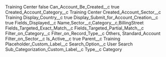 <?xml version="1.0" encoding="UTF-8"?>
<CustomMetadata xmlns="http://soap.sforce.com/2006/04/metadata" xmlns:xsi="http://www.w3.org/2001/XMLSchema-instance" xmlns:xsd="http://www.w3.org/2001/XMLSchema">
    <label>Training Center</label>
    <protected>false</protected>
    <values>
        <field>Can_Account_Be_Created__c</field>
        <value xsi:type="xsd:boolean">true</value>
    </values>
    <values>
        <field>Created_Account_Category__c</field>
        <value xsi:type="xsd:string">Training Center</value>
    </values>
    <values>
        <field>Created_Account_Sector__c</field>
        <value xsi:type="xsd:string">Training</value>
    </values>
    <values>
        <field>Display_Country__c</field>
        <value xsi:type="xsd:boolean">true</value>
    </values>
    <values>
        <field>Display_Submit_for_Account_Creation__c</field>
        <value xsi:type="xsd:boolean">true</value>
    </values>
    <values>
        <field>Fields_Displayed__c</field>
        <value xsi:type="xsd:string">Name,Sector__c,Category__c,BillingStreet</value>
    </values>
    <values>
        <field>Fields_Targeted_Exact_Match__c</field>
        <value xsi:nil="true"/>
    </values>
    <values>
        <field>Fields_Targeted_Partial_Match__c</field>
        <value xsi:nil="true"/>
    </values>
    <values>
        <field>Filter_on_Category__c</field>
        <value xsi:nil="true"/>
    </values>
    <values>
        <field>Filter_on_Record_Type__c</field>
        <value xsi:type="xsd:string">Others, Standard_Account</value>
    </values>
    <values>
        <field>Filter_on_Sector__c</field>
        <value xsi:nil="true"/>
    </values>
    <values>
        <field>Is_Active__c</field>
        <value xsi:type="xsd:boolean">true</value>
    </values>
    <values>
        <field>Parent__c</field>
        <value xsi:type="xsd:string">Training</value>
    </values>
    <values>
        <field>Placeholder_Custom_Label__c</field>
        <value xsi:nil="true"/>
    </values>
    <values>
        <field>Search_Option__c</field>
        <value xsi:type="xsd:string">User Search</value>
    </values>
    <values>
        <field>Sub_Categorization_Custom_Label__c</field>
        <value xsi:nil="true"/>
    </values>
    <values>
        <field>Type__c</field>
        <value xsi:type="xsd:string">Category</value>
    </values>
</CustomMetadata>
